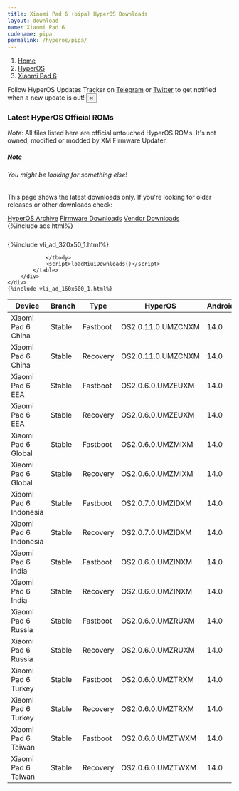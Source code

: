 ```yaml
---
title: Xiaomi Pad 6 (pipa) HyperOS Downloads
layout: download
name: Xiaomi Pad 6
codename: pipa
permalink: /hyperos/pipa/
---
```

<nav aria-label="breadcrumb">
    <ol class="breadcrumb">
        <li class="breadcrumb-item"><a href="/">Home</a></li>
        <li class="breadcrumb-item"><a href="/hyperos/">HyperOS</a></li>
        <li class="breadcrumb-item active" aria-current="page"><a href="/hyperos/pipa/">Xiaomi Pad 6</a></li>
    </ol>
</nav>
<div class="alert alert-primary alert-dismissible fade show" role="alert">
    Follow HyperOS Updates Tracker on <a href="https://t.me/MIUIUpdatesTracker" class="alert-link">Telegram</a>
     or <a href="https://twitter.com/MiFwUpdater" class="alert-link">Twitter</a> to get notified when a new update is out!
    <button type="button" class="close" data-dismiss="alert" aria-label="Close">
        <span aria-hidden="true">&times;</span>
    </button>
</div>

### Latest HyperOS Official ROMs
*Note*: All files listed here are official untouched HyperOS ROMs. It's not owned, modified or modded by XM Firmware Updater.
<div class="card">
  <div class="card-body">
    <h5 class="card-title">Note</h5>
    <h6 class="card-subtitle mb-2 text-muted">You might be looking for something else!</h6>
    <p class="card-text">This page shows the latest downloads only.
     If you're looking for older releases or other downloads check:</p>
    <a href="/archive/hyperos/pipa/" class="card-link">HyperOS Archive</a>
    <a href="/firmware/pipa/" class="card-link">Firmware Downloads</a>
    <a href="/vendor/pipa/" class="card-link">Vendor Downloads</a>
  </div>
</div>
{%include ads.html%}
<div class="row justify-content-center">
    <div class="col-10">
        <div class="table-responsive-md" style="margin-top: 25px;">
            {%include vli_ad_320x50_1.html%}
            <table id="miui" class="display dt-responsive nowrap compact table table-striped table-hover table-sm">
                <thead class="thead-dark">
                    <tr>
                        <th data-ref="device">Device</th>
                        <th data-ref="branch">Branch</th>
                        <th data-ref="type">Type</th>
                        <th data-ref="miui">HyperOS</th>
                        <th data-ref="android">Android</th>
                        <th data-ref="size">Size</th>
                        <th data-ref="size">Date</th>
                        <th data-ref="link">Link</th>
                    </tr>
                </thead>
                <tbody>
                <tr><td>Xiaomi Pad 6 China</td><td>Stable</td><td>Fastboot</td><td>OS2.0.11.0.UMZCNXM</td><td>14.0</td><td>6.4 GB</td><td>2025-08-09</td><td><a href="/hyperos/pipa/stable/OS2.0.11.0.UMZCNXM/">Download</a></td></tr>
<tr><td>Xiaomi Pad 6 China</td><td>Stable</td><td>Recovery</td><td>OS2.0.11.0.UMZCNXM</td><td>14.0</td><td>5.6 GB</td><td>2025-08-19</td><td><a href="/hyperos/pipa/stable/OS2.0.11.0.UMZCNXM/">Download</a></td></tr>
<tr><td>Xiaomi Pad 6 EEA</td><td>Stable</td><td>Fastboot</td><td>OS2.0.6.0.UMZEUXM</td><td>14.0</td><td>5.6 GB</td><td>2025-08-09</td><td><a href="/hyperos/pipa/stable/OS2.0.6.0.UMZEUXM/">Download</a></td></tr>
<tr><td>Xiaomi Pad 6 EEA</td><td>Stable</td><td>Recovery</td><td>OS2.0.6.0.UMZEUXM</td><td>14.0</td><td>4.7 GB</td><td>2025-08-19</td><td><a href="/hyperos/pipa/stable/OS2.0.6.0.UMZEUXM/">Download</a></td></tr>
<tr><td>Xiaomi Pad 6 Global</td><td>Stable</td><td>Fastboot</td><td>OS2.0.6.0.UMZMIXM</td><td>14.0</td><td>5.8 GB</td><td>2025-07-03</td><td><a href="/hyperos/pipa/stable/OS2.0.6.0.UMZMIXM/">Download</a></td></tr>
<tr><td>Xiaomi Pad 6 Global</td><td>Stable</td><td>Recovery</td><td>OS2.0.6.0.UMZMIXM</td><td>14.0</td><td>4.7 GB</td><td>2025-07-17</td><td><a href="/hyperos/pipa/stable/OS2.0.6.0.UMZMIXM/">Download</a></td></tr>
<tr><td>Xiaomi Pad 6 Indonesia</td><td>Stable</td><td>Fastboot</td><td>OS2.0.7.0.UMZIDXM</td><td>14.0</td><td>5.6 GB</td><td>2025-08-09</td><td><a href="/hyperos/pipa/stable/OS2.0.7.0.UMZIDXM/">Download</a></td></tr>
<tr><td>Xiaomi Pad 6 Indonesia</td><td>Stable</td><td>Recovery</td><td>OS2.0.7.0.UMZIDXM</td><td>14.0</td><td>4.7 GB</td><td>2025-08-19</td><td><a href="/hyperos/pipa/stable/OS2.0.7.0.UMZIDXM/">Download</a></td></tr>
<tr><td>Xiaomi Pad 6 India</td><td>Stable</td><td>Fastboot</td><td>OS2.0.6.0.UMZINXM</td><td>14.0</td><td>5.2 GB</td><td>2025-08-09</td><td><a href="/hyperos/pipa/stable/OS2.0.6.0.UMZINXM/">Download</a></td></tr>
<tr><td>Xiaomi Pad 6 India</td><td>Stable</td><td>Recovery</td><td>OS2.0.6.0.UMZINXM</td><td>14.0</td><td>4.5 GB</td><td>2025-08-19</td><td><a href="/hyperos/pipa/stable/OS2.0.6.0.UMZINXM/">Download</a></td></tr>
<tr><td>Xiaomi Pad 6 Russia</td><td>Stable</td><td>Fastboot</td><td>OS2.0.6.0.UMZRUXM</td><td>14.0</td><td>6.3 GB</td><td>2025-08-09</td><td><a href="/hyperos/pipa/stable/OS2.0.6.0.UMZRUXM/">Download</a></td></tr>
<tr><td>Xiaomi Pad 6 Russia</td><td>Stable</td><td>Recovery</td><td>OS2.0.6.0.UMZRUXM</td><td>14.0</td><td>4.6 GB</td><td>2025-08-19</td><td><a href="/hyperos/pipa/stable/OS2.0.6.0.UMZRUXM/">Download</a></td></tr>
<tr><td>Xiaomi Pad 6 Turkey</td><td>Stable</td><td>Fastboot</td><td>OS2.0.6.0.UMZTRXM</td><td>14.0</td><td>5.7 GB</td><td>2025-08-09</td><td><a href="/hyperos/pipa/stable/OS2.0.6.0.UMZTRXM/">Download</a></td></tr>
<tr><td>Xiaomi Pad 6 Turkey</td><td>Stable</td><td>Recovery</td><td>OS2.0.6.0.UMZTRXM</td><td>14.0</td><td>4.7 GB</td><td>2025-08-19</td><td><a href="/hyperos/pipa/stable/OS2.0.6.0.UMZTRXM/">Download</a></td></tr>
<tr><td>Xiaomi Pad 6 Taiwan</td><td>Stable</td><td>Fastboot</td><td>OS2.0.6.0.UMZTWXM</td><td>14.0</td><td>5.3 GB</td><td>2025-08-09</td><td><a href="/hyperos/pipa/stable/OS2.0.6.0.UMZTWXM/">Download</a></td></tr>
<tr><td>Xiaomi Pad 6 Taiwan</td><td>Stable</td><td>Recovery</td><td>OS2.0.6.0.UMZTWXM</td><td>14.0</td><td>4.6 GB</td><td>2025-08-19</td><td><a href="/hyperos/pipa/stable/OS2.0.6.0.UMZTWXM/">Download</a></td></tr>

                </tbody>
                <script>loadMiuiDownloads()</script>
            </table>
        </div>
    </div>
    {%include vli_ad_160x600_1.html%}
</div>
